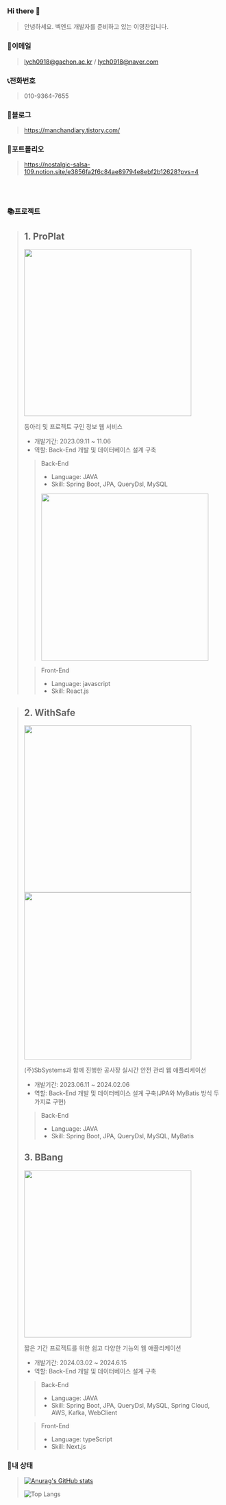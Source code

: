 ### Hi there 👋
>안녕하세요. 벡엔드 개발자를 준비하고 있는 이영찬입니다.

### 📧이메일

>lych0918@gachon.ac.kr / lych0918@naver.com

### 📞전화번호

>010-9364-7655

### 📑블로그

>https://manchandiary.tistory.com/

### 📝포트폴리오

>https://nostalgic-salsa-109.notion.site/e3856fa2f6c84ae89794e8ebf2b12628?pvs=4
<br/>
<br/>


### 📚프로젝트

>  ## 1. ProPlat
>
> <a href="https://github.com/SystemArchitecture-ProPlat/ProPlat/tree/main">
>    <img align="" width=390 src="https://github-readme-stats.vercel.app/api/pin/?username=ManchanTime&repo=Proplat&theme=gruvbox">
> </a>
>  
>  동아리 및 프로젝트 구인 정보 웹 서비스
>  
>  + 개발기간: 2023.09.11 ~ 11.06
>  + 역할: Back-End 개발 및 데이터베이스 설계 구축
>  
> > Back-End
> > 
> > + Language: JAVA
> > + Skill: Spring Boot, JPA, QueryDsl, MySQL
> > 
> > <a href="https://github.com/SystemArchitecture-ProPlat/Proplat_Back">
> >   <img align="" width=390 src="https://github-readme-stats.vercel.app/api/pin/?username=ManchanTime&repo=Proplat_Back&theme=gruvbox">
> > </a>
> >
>    
> > Front-End
> >
> > + Language: javascript
> > + Skill: React.js

>  ## 2. WithSafe
>
> <a href="https://github.com/LAB-2023/WithSafe-Server">
>    <img align="" width=390 src="https://github-readme-stats.vercel.app/api/pin/?username=LAB-2023&repo=WithSafe-Server&theme=gruvbox">
>    <img align="" width=390 src="https://github-readme-stats.vercel.app/api/pin/?username=LAB-2023&repo=WithSafe-Mybatis&theme=gruvbox">
> </a>
>  
>  (주)SbSystems과 함께 진행한 공사장 실시간 안전 관리 웹 애플리케이션
>  
>  + 개발기간: 2023.06.11 ~ 2024.02.06
>  + 역할: Back-End 개발 및 데이터베이스 설계 구축(JPA와 MyBatis 방식 두 가지로 구현)
>  
> > Back-End
> > 
> > + Language: JAVA
> > + Skill: Spring Boot, JPA, QueryDsl, MySQL, MyBatis
> > 
>
> 
>  ## 3. BBang
>
> <a href="https://github.com/kea-semicolon/MeetOnBE_GateWay">
>    <img align="" width=390 src="https://github-readme-stats.vercel.app/api/pin/?username=kea-semicolon&repo=MeetOnBE_Gateway&theme=gruvbox">
> </a>
>  
>  짧은 기간 프로젝트를 위한 쉽고 다양한 기능의 웹 애플리케이션
>  
>  + 개발기간: 2024.03.02 ~ 2024.6.15
>  + 역할: Back-End 개발 및 데이터베이스 설계 구축
>  
> > Back-End
> > 
> > + Language: JAVA
> > + Skill: Spring Boot, JPA, QueryDsl, MySQL, Spring Cloud, AWS, Kafka, WebClient
> > 
>
> > Front-End
> >
> > + Language: typeScript
> > + Skill: Next.js


### 👶내 상태

>[![Anurag's GitHub stats](https://github-readme-stats.vercel.app/api?username=ManchanTime)](https://github.com/anuraghazra/github-readme-stats)
>
>
>![Top Langs](https://github-readme-stats.vercel.app/api/top-langs/?username=ManchanTime&layout=compact)
